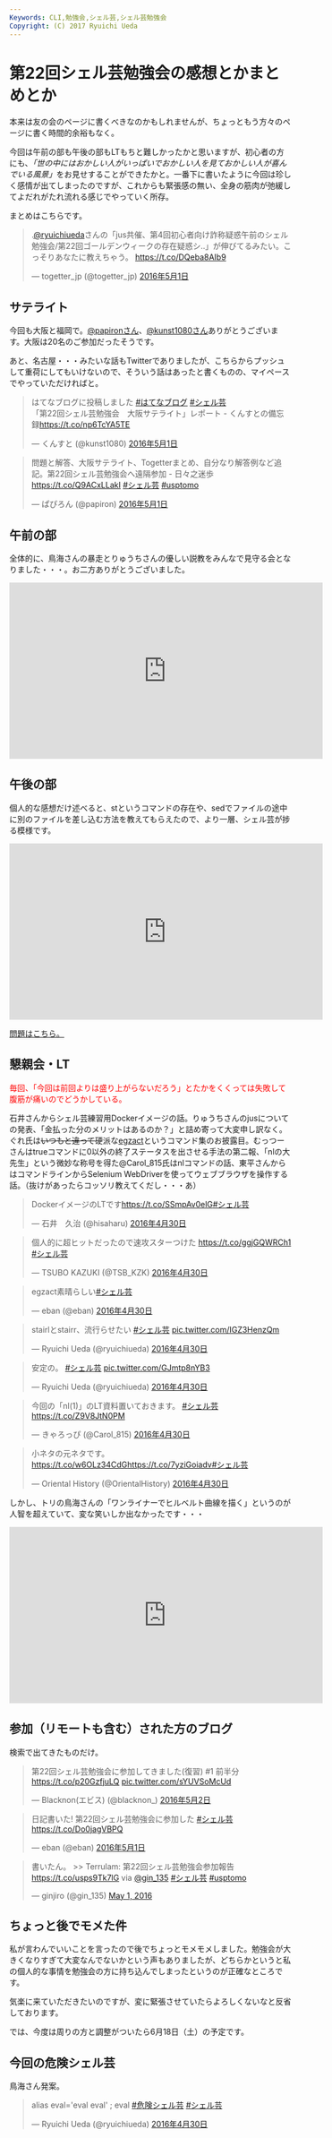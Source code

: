 ```yaml
---
Keywords: CLI,勉強会,シェル芸,シェル芸勉強会
Copyright: (C) 2017 Ryuichi Ueda
---
```


# 第22回シェル芸勉強会の感想とかまとめとか
本来は友の会のページに書くべきなのかもしれませんが、ちょっともう方々のページに書く時間的余裕もなく。


今回は午前の部も午後の部もLTもちと難しかったかと思いますが、初心者の方にも、<em>「世の中にはおかしい人がいっぱいでおかしい人を見ておかしい人が喜んでいる風景」</em>をお見せすることができたかと。一番下に書いたように今回は珍しく感情が出てしまったのですが、これからも緊張感の無い、全身の筋肉が弛緩してよだれがたれ流れる感じでやっていく所存。

まとめはこちらです。

<blockquote class="twitter-tweet" data-lang="ja"><p lang="ja" dir="ltr">.<a href="https://twitter.com/ryuichiueda">@ryuichiueda</a>さんの「jus共催、第4回初心者向け詐称疑惑午前のシェル勉強会/第22回ゴールデンウィークの存在疑惑シ..」が伸びてるみたい。こっそりあなたに教えちゃう。 <a href="https://t.co/DQeba8AIb9">https://t.co/DQeba8AIb9</a></p>&mdash; togetter_jp (@togetter_jp) <a href="https://twitter.com/togetter_jp/status/726753045283885056">2016年5月1日</a></blockquote>
<script async src="//platform.twitter.com/widgets.js" charset="utf-8"></script>

<h2>サテライト</h2>

今回も大阪と福岡で。<a href="https://twitter.com/papiron" target="_blank">@papironさん</a>、<a href="https://twitter.com/kunst1080" target="_blank">@kunst1080さん</a>ありがとうございます。大阪は20名のご参加だったそうです。

あと、名古屋・・・みたいな話もTwitterでありましたが、こちらからプッシュして重荷にしてもいけないので、そういう話はあったと書くものの、マイペースでやっていただければと。

<blockquote class="twitter-tweet" data-lang="ja"><p lang="ja" dir="ltr">はてなブログに投稿しました <a href="https://twitter.com/hashtag/%E3%81%AF%E3%81%A6%E3%81%AA%E3%83%96%E3%83%AD%E3%82%B0?src=hash">#はてなブログ</a> <a href="https://twitter.com/hashtag/%E3%82%B7%E3%82%A7%E3%83%AB%E8%8A%B8?src=hash">#シェル芸</a><br>「第22回シェル芸勉強会　大阪サテライト」レポート - くんすとの備忘録<a href="https://t.co/np6TcYA5TE">https://t.co/np6TcYA5TE</a></p>&mdash; くんすと (@kunst1080) <a href="https://twitter.com/kunst1080/status/726623831247314946">2016年5月1日</a></blockquote>
<script async src="//platform.twitter.com/widgets.js" charset="utf-8"></script>

<blockquote class="twitter-tweet" data-lang="ja"><p lang="ja" dir="ltr">問題と解答、大阪サテライト、Togetterまとめ、自分なり解答例など追記。第22回シェル芸勉強会へ遠隔参加 - 日々之迷歩 <a href="https://t.co/Q9ACxLLakI">https://t.co/Q9ACxLLakI</a> <a href="https://twitter.com/hashtag/%E3%82%B7%E3%82%A7%E3%83%AB%E8%8A%B8?src=hash">#シェル芸</a> <a href="https://twitter.com/hashtag/usptomo?src=hash">#usptomo</a></p>&mdash; ぱぴろん (@papiron) <a href="https://twitter.com/papiron/status/726627333348564992">2016年5月1日</a></blockquote>
<script async src="//platform.twitter.com/widgets.js" charset="utf-8"></script>


<h2>午前の部</h2>

全体的に、鳥海さんの暴走とりゅうちさんの優しい説教をみんなで見守る会となりました・・・。お二方ありがとうございました。

<iframe width="560" height="315" src="https://www.youtube.com/embed/SndqTVuQTeU" frameborder="0" allowfullscreen></iframe>

<h2>午後の部</h2>

個人的な感想だけ述べると、stというコマンドの存在や、sedでファイルの途中に別のファイルを差し込む方法を教えてもらえたので、より一層、シェル芸が捗る模様です。

<iframe width="560" height="315" src="https://www.youtube.com/embed/tf3dRVlmbcs" frameborder="0" allowfullscreen></iframe>

<a href="/?post=08073">問題はこちら。</a>

<h2>懇親会・LT</h2>

<span style="color:red">毎回、「今回は前回よりは盛り上がらないだろう」とたかをくくっては失敗して腹筋が痛いのでどうかしている。</span>

石井さんからシェル芸練習用Dockerイメージの話。りゅうちさんのjusについての発表、「金払った分のメリットはあるのか？」と詰め寄って大変申し訳なく。ぐれ氏は<del>いつもと違って</del>硬派な<a href="http://qiita.com/greymd/items/3515869d9ed2a1a61a49" target="_blank">egzact</a>というコマンド集のお披露目。むっつーさんはtrueコマンドに0以外の終了ステータスを出させる手法の第二報、「nlの大先生」という微妙な称号を得た@Carol_815氏はnlコマンドの話、東平さんからはコマンドラインからSelenium WebDriverを使ってウェブブラウザを操作する話。（抜けがあったらコッソリ教えてくだし・・・あ）

<blockquote class="twitter-tweet" data-lang="ja"><p lang="ja" dir="ltr">DockerイメージのLTです<a href="https://t.co/SSmpAv0elG">https://t.co/SSmpAv0elG</a><a href="https://twitter.com/hashtag/%E3%82%B7%E3%82%A7%E3%83%AB%E8%8A%B8?src=hash">#シェル芸</a></p>&mdash; 石井　久治 (@hisaharu) <a href="https://twitter.com/hisaharu/status/726344869594025984">2016年4月30日</a></blockquote>
<script async src="//platform.twitter.com/widgets.js" charset="utf-8"></script>

<blockquote class="twitter-tweet" data-lang="ja"><p lang="ja" dir="ltr">個人的に超ヒットだったので速攻スターつけた <a href="https://t.co/ggjGQWRCh1">https://t.co/ggjGQWRCh1</a> <a href="https://twitter.com/hashtag/%E3%82%B7%E3%82%A7%E3%83%AB%E8%8A%B8?src=hash">#シェル芸</a></p>&mdash; TSUBO KAZUKI (@TSB_KZK) <a href="https://twitter.com/TSB_KZK/status/726442849680527360">2016年4月30日</a></blockquote>
<script async src="//platform.twitter.com/widgets.js" charset="utf-8"></script>

<blockquote class="twitter-tweet" data-lang="ja"><p lang="ja" dir="ltr">egzact素晴らしい<a href="https://twitter.com/hashtag/%E3%82%B7%E3%82%A7%E3%83%AB%E8%8A%B8?src=hash">#シェル芸</a></p>&mdash; eban (@eban) <a href="https://twitter.com/eban/status/726341663195430912">2016年4月30日</a></blockquote>
<script async src="//platform.twitter.com/widgets.js" charset="utf-8"></script>

<blockquote class="twitter-tweet" data-lang="ja"><p lang="ja" dir="ltr">stairlとstairr、流行らせたい <a href="https://twitter.com/hashtag/%E3%82%B7%E3%82%A7%E3%83%AB%E8%8A%B8?src=hash">#シェル芸</a> <a href="https://t.co/IGZ3HenzQm">pic.twitter.com/IGZ3HenzQm</a></p>&mdash; Ryuichi Ueda (@ryuichiueda) <a href="https://twitter.com/ryuichiueda/status/726342949202587648">2016年4月30日</a></blockquote>
<script async src="//platform.twitter.com/widgets.js" charset="utf-8"></script>

<blockquote class="twitter-tweet" data-lang="ja"><p lang="ja" dir="ltr">安定の。 <a href="https://twitter.com/hashtag/%E3%82%B7%E3%82%A7%E3%83%AB%E8%8A%B8?src=hash">#シェル芸</a> <a href="https://t.co/GJmtp8nYB3">pic.twitter.com/GJmtp8nYB3</a></p>&mdash; Ryuichi Ueda (@ryuichiueda) <a href="https://twitter.com/ryuichiueda/status/726345104688963584">2016年4月30日</a></blockquote>
<script async src="//platform.twitter.com/widgets.js" charset="utf-8"></script>

<blockquote class="twitter-tweet" data-lang="ja"><p lang="ja" dir="ltr">今回の「nl(1)」のLT資料置いておきます。 <a href="https://twitter.com/hashtag/%E3%82%B7%E3%82%A7%E3%83%AB%E8%8A%B8?src=hash">#シェル芸</a><a href="https://t.co/Z9V8JtN0PM">https://t.co/Z9V8JtN0PM</a></p>&mdash; きゃろっぴ (@Carol_815) <a href="https://twitter.com/Carol_815/status/726427175386140672">2016年4月30日</a></blockquote>
<script async src="//platform.twitter.com/widgets.js" charset="utf-8"></script>

<blockquote class="twitter-tweet" data-lang="ja"><p lang="ja" dir="ltr">小ネタの元ネタです。<a href="https://t.co/w6OLz34CdG">https://t.co/w6OLz34CdG</a><a href="https://t.co/7yziGoiadv">https://t.co/7yziGoiadv</a><a href="https://twitter.com/hashtag/%E3%82%B7%E3%82%A7%E3%83%AB%E8%8A%B8?src=hash">#シェル芸</a></p>&mdash; Oriental History (@OrientalHistory) <a href="https://twitter.com/OrientalHistory/status/726352365377351688">2016年4月30日</a></blockquote>
<script async src="//platform.twitter.com/widgets.js" charset="utf-8"></script>


しかし、トリの鳥海さんの「ワンライナーでヒルベルト曲線を描く」というのが人智を超えていて、変な笑いしか出なかったです・・・

<iframe width="560" height="315" src="https://www.youtube.com/embed/e3UPHCrOmzE" frameborder="0" allowfullscreen></iframe>

<h2>参加（リモートも含む）された方のブログ</h2>

検索で出てきたものだけ。

<blockquote class="twitter-tweet" data-lang="ja"><p lang="ja" dir="ltr">第22回シェル芸勉強会に参加してきました(復習) #1 前半分 <a href="https://t.co/p20GzfjuLQ">https://t.co/p20GzfjuLQ</a> <a href="https://t.co/sYUVSoMcUd">pic.twitter.com/sYUVSoMcUd</a></p>&mdash; Blacknon(エビス) (@blacknon_) <a href="https://twitter.com/blacknon_/status/726924511287767041">2016年5月2日</a></blockquote>
<script async src="//platform.twitter.com/widgets.js" charset="utf-8"></script>

<blockquote class="twitter-tweet" data-lang="ja"><p lang="ja" dir="ltr">日記書いた! 第22回シェル芸勉強会に参加した <a href="https://twitter.com/hashtag/%E3%82%B7%E3%82%A7%E3%83%AB%E8%8A%B8?src=hash">#シェル芸</a><a href="https://t.co/Do0jagVBPQ">https://t.co/Do0jagVBPQ</a></p>&mdash; eban (@eban) <a href="https://twitter.com/eban/status/726802742572924928">2016年5月1日</a></blockquote>
<script async src="//platform.twitter.com/widgets.js" charset="utf-8"></script>


<blockquote class="twitter-tweet" data-partner="tweetdeck"><p lang="ja" dir="ltr">書いたん。 &gt;&gt; Terrulam: 第22回シェル芸勉強会参加報告 <a href="https://t.co/usps9Tk7lG">https://t.co/usps9Tk7lG</a> via <a href="https://twitter.com/gin_135">@gin_135</a> <a href="https://twitter.com/hashtag/%E3%82%B7%E3%82%A7%E3%83%AB%E8%8A%B8?src=hash">#シェル芸</a> <a href="https://twitter.com/hashtag/usptomo?src=hash">#usptomo</a></p>&mdash; ginjiro (@gin_135) <a href="https://twitter.com/gin_135/status/726773724339273734">May 1, 2016</a></blockquote>
<script async src="//platform.twitter.com/widgets.js" charset="utf-8"></script>



<h2>ちょっと後でモメた件</h2>

私が言わんでいいことを言ったので後でちょっとモメモメしました。勉強会が大きくなりすぎて大変なんでないかという声もありましたが、どちらかというと私の個人的な事情を勉強会の方に持ち込んでしまったというのが正確なところです。

気楽に来ていただきたいのですが、変に緊張させていたらよろしくないなと反省しております。


では、今度は周りの方と調整がついたら6月18日（土）の予定です。

<h2>今回の危険シェル芸</h2>

鳥海さん発案。

<blockquote class="twitter-tweet" data-lang="ja"><p lang="es" dir="ltr">alias eval=&#39;eval eval&#39; ; eval <a href="https://twitter.com/hashtag/%E5%8D%B1%E9%99%BA%E3%82%B7%E3%82%A7%E3%83%AB%E8%8A%B8?src=hash">#危険シェル芸</a> <a href="https://twitter.com/hashtag/%E3%82%B7%E3%82%A7%E3%83%AB%E8%8A%B8?src=hash">#シェル芸</a></p>&mdash; Ryuichi Ueda (@ryuichiueda) <a href="https://twitter.com/ryuichiueda/status/726225241966411776">2016年4月30日</a></blockquote>
<script async src="//platform.twitter.com/widgets.js" charset="utf-8"></script>

